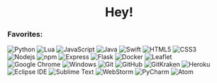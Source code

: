 <h1 align="center">Hey!</h1>

### Favorites:

![Python](https://img.shields.io/badge/-Python-3776AB?style=flat&logo=python&logoColor=white)
![Lua](https://img.shields.io/badge/-Lua-2C2D72?style=flat&logo=python&logoColor=white)
![JavaScript](https://img.shields.io/badge/-JavaScript-black?style=flat&logo=javascript&logoColor=white)
![Java](https://img.shields.io/badge/-Java-007396?style=flat&logo=java&logoColor=white)
![Swift](https://img.shields.io/badge/-Swift-FA7343?style=flat&logo=swift&logoColor=white)
![HTML5](https://img.shields.io/badge/-HTML5-E34F26?style=flat&logo=html5&logoColor=white)
![CSS3](https://img.shields.io/badge/-CSS3-1572B6?style=flat&logo=css3&logoColor=white)
<br>
![Nodejs](https://img.shields.io/badge/-Nodejs-339933?style=flat&logo=Node.js&logoColor=white)
![npm](https://img.shields.io/badge/-npm-CB3837?style=flat&logo=npm&logoColor=white)
![Express](https://img.shields.io/badge/-Express-black?style=flat&logo=express&logoColor=white)
![Flask](https://img.shields.io/badge/-Flask-black?style=flat&logo=flask&logoColor=white)
![Docker](https://img.shields.io/badge/-Docker-46a2f1?style=flat&logo=docker&logoColor=white)
![Leaflet](https://img.shields.io/badge/-Leaflet-199900?style=flat&logo=leaflet&logoColor=white)
<br>
![Google Chrome](https://img.shields.io/badge/-Google_Chrome-4285F4?style=flat&logo=googlechrome&logoColor=white)
![Windows](https://img.shields.io/badge/-Windows-0078D6?style=flat&logo=windows&logoColor=white)
![Git](https://img.shields.io/badge/-Git-F05032?style=flat&logo=git&logoColor=white)
![GitHub](https://img.shields.io/badge/-GitHub-181717?style=flat&logo=github&logoColor=white)
![GitKraken](https://img.shields.io/badge/-GitKraken-179287?style=flat&logo=gitkraken&logoColor=white)
![Heroku](https://img.shields.io/badge/-Heroku-430098?style=flat&logo=heroku&logoColor=white)
<br>
![Eclipse IDE](https://img.shields.io/badge/-Eclipse-2C2255?style=flat&logo=eclipseide&logoColor=white)
![Sublime Text](https://img.shields.io/badge/-Sublime_Text-4C4C4C?style=flat&logo=sublimetext&logoColor=FF9800)
![WebStorm](https://img.shields.io/badge/-WebStorm-black?style=flat&logo=webstorm&logoColor=white)
![PyCharm](https://img.shields.io/badge/-PyCharm-black?style=flat&logo=pycharm&logoColor=white)
![Atom](https://img.shields.io/badge/-Atom-66595C?style=flat&logo=atom&logoColor=white)
